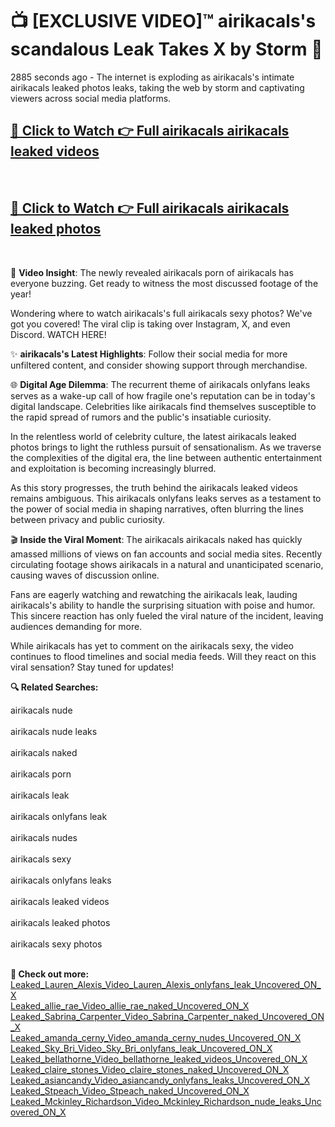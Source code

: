 # 📺 [EXCLUSIVE VIDEO]™ airikacals's scandalous Leak Takes X by Storm 🚀

2885 seconds ago - The internet is exploding as airikacals's intimate airikacals leaked photos leaks, taking the web by storm and captivating viewers across social media platforms.

<h2><a href="https://github-6l9.pages.dev/link1">🔗 Click to Watch 👉 Full airikacals airikacals leaked videos</a></h2><br>
<h2><a href="https://github-6l9.pages.dev/link2">🔗 Click to Watch 👉 Full airikacals airikacals leaked photos</a></h2><br>

🎥 **Video Insight**: The newly revealed airikacals porn of airikacals has everyone buzzing. Get ready to witness the most discussed footage of the year!

Wondering where to watch airikacals's full airikacals sexy photos? We've got you covered! The viral clip is taking over Instagram, X, and even Discord. WATCH HERE!

✨ **airikacals's Latest Highlights**: Follow their social media for more unfiltered content, and consider showing support through merchandise.

🌐 **Digital Age Dilemma**: The recurrent theme of airikacals onlyfans leaks serves as a wake-up call of how fragile one's reputation can be in today's digital landscape. Celebrities like airikacals find themselves susceptible to the rapid spread of rumors and the public's insatiable curiosity.

In the relentless world of celebrity culture, the latest airikacals leaked photos brings to light the ruthless pursuit of sensationalism. As we traverse the complexities of the digital era, the line between authentic entertainment and exploitation is becoming increasingly blurred.

As this story progresses, the truth behind the airikacals leaked videos remains ambiguous. This airikacals onlyfans leaks serves as a testament to the power of social media in shaping narratives, often blurring the lines between privacy and public curiosity.

🎬 **Inside the Viral Moment**: The airikacals airikacals naked has quickly amassed millions of views on fan accounts and social media sites. Recently circulating footage shows airikacals in a natural and unanticipated scenario, causing waves of discussion online.

Fans are eagerly watching and rewatching the airikacals leak, lauding airikacals's ability to handle the surprising situation with poise and humor. This sincere reaction has only fueled the viral nature of the incident, leaving audiences demanding for more.

While airikacals has yet to comment on the airikacals sexy, the video continues to flood timelines and social media feeds. Will they react on this viral sensation? Stay tuned for updates!

<strong>🔍 Related Searches:</strong>

airikacals nude
<br><br>
airikacals nude leaks
<br><br>
airikacals naked
<br><br>
airikacals porn
<br><br>
airikacals leak
<br><br>
airikacals onlyfans leak
<br><br>
airikacals nudes
<br><br>
airikacals sexy
<br><br>
airikacals onlyfans leaks
<br><br>
airikacals leaked videos
<br><br>
airikacals leaked photos
<br><br>
airikacals sexy photos
<br><br>



<strong>🔗 Check out more:</strong><br>
<a href="./Leaked_Lauren_Alexis_Video_Lauren_Alexis_onlyfans_leak_Uncovered_ON_X.md">Leaked_Lauren_Alexis_Video_Lauren_Alexis_onlyfans_leak_Uncovered_ON_X</a><br>
<a href="./Leaked_allie_rae_Video_allie_rae_naked_Uncovered_ON_X.md">Leaked_allie_rae_Video_allie_rae_naked_Uncovered_ON_X</a><br>
<a href="./Leaked_Sabrina_Carpenter_Video_Sabrina_Carpenter_naked_Uncovered_ON_X.md">Leaked_Sabrina_Carpenter_Video_Sabrina_Carpenter_naked_Uncovered_ON_X</a><br>
<a href="./Leaked_amanda_cerny_Video_amanda_cerny_nudes_Uncovered_ON_X.md">Leaked_amanda_cerny_Video_amanda_cerny_nudes_Uncovered_ON_X</a><br>
<a href="./Leaked_Sky_Bri_Video_Sky_Bri_onlyfans_leak_Uncovered_ON_X.md">Leaked_Sky_Bri_Video_Sky_Bri_onlyfans_leak_Uncovered_ON_X</a><br>
<a href="./Leaked_bellathorne_Video_bellathorne_leaked_videos_Uncovered_ON_X.md">Leaked_bellathorne_Video_bellathorne_leaked_videos_Uncovered_ON_X</a><br>
<a href="./Leaked_claire_stones_Video_claire_stones_naked_Uncovered_ON_X.md">Leaked_claire_stones_Video_claire_stones_naked_Uncovered_ON_X</a><br>
<a href="./Leaked_asiancandy_Video_asiancandy_onlyfans_leaks_Uncovered_ON_X.md">Leaked_asiancandy_Video_asiancandy_onlyfans_leaks_Uncovered_ON_X</a><br>
<a href="./Leaked_Stpeach_Video_Stpeach_naked_Uncovered_ON_X.md">Leaked_Stpeach_Video_Stpeach_naked_Uncovered_ON_X</a><br>
<a href="./Leaked_Mckinley_Richardson_Video_Mckinley_Richardson_nude_leaks_Uncovered_ON_X.md">Leaked_Mckinley_Richardson_Video_Mckinley_Richardson_nude_leaks_Uncovered_ON_X</a><br>
